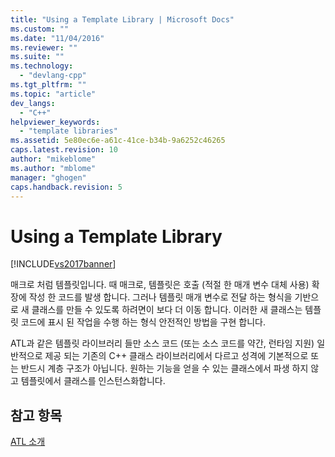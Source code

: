 ```yaml
---
title: "Using a Template Library | Microsoft Docs"
ms.custom: ""
ms.date: "11/04/2016"
ms.reviewer: ""
ms.suite: ""
ms.technology: 
  - "devlang-cpp"
ms.tgt_pltfrm: ""
ms.topic: "article"
dev_langs: 
  - "C++"
helpviewer_keywords: 
  - "template libraries"
ms.assetid: 5e80ec6e-a61c-41ce-b34b-9a6252c46265
caps.latest.revision: 10
author: "mikeblome"
ms.author: "mblome"
manager: "ghogen"
caps.handback.revision: 5
---
```

# Using a Template Library
[!INCLUDE[vs2017banner](../assembler/inline/includes/vs2017banner.md)]

매크로 처럼 템플릿입니다.  때 매크로, 템플릿은 호출 \(적절 한 매개 변수 대체 사용\) 확장에 작성 한 코드를 발생 합니다.  그러나 템플릿 매개 변수로 전달 하는 형식을 기반으로 새 클래스를 만들 수 있도록 하려면이 보다 더 이동 합니다.  이러한 새 클래스는 템플릿 코드에 표시 된 작업을 수행 하는 형식 안전적인 방법을 구현 합니다.  
  
 ATL과 같은 템플릿 라이브러리 들만 소스 코드 \(또는 소스 코드를 약간, 런타임 지원\) 일반적으로 제공 되는 기존의 C\+\+ 클래스 라이브러리에서 다르고 성격에 기본적으로 또는 반드시 계층 구조가 아닙니다.  원하는 기능을 얻을 수 있는 클래스에서 파생 하지 않고 템플릿에서 클래스를 인스턴스화합니다.  
  
## 참고 항목  
 [ATL 소개](../atl/introduction-to-atl.md)